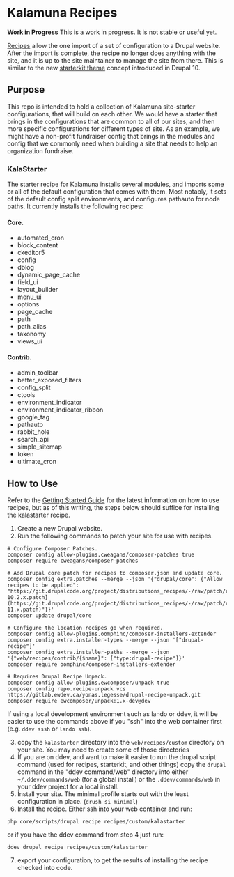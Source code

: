 # Kalamuna Recipes

**Work in Progress** This is a work in progress.  It is not stable or useful yet.

[Recipes](https://www.drupal.org/project/distributions_recipes) allow the one import of a set of configuration to a Drupal website.  After the import is complete, the recipe no longer does anything with the site, and it is up to the site maintainer to manage the site from there.  This is similar to the new [starterkit theme](https://www.drupal.org/docs/core-modules-and-themes/core-themes/starterkit-theme) concept introduced in Drupal 10.

## Purpose

This repo is intended to hold a collection of Kalamuna site-starter configurations, that will build on each other.  We would have a starter that brings in the configurations that are common to all of our sites, and then more specific configurations for different types of site.  As an example, we might have a non-profit fundraiser config that brings in the modules and config that we commonly need when building a site that needs to help an organization fundraise.

### KalaStarter
The starter recipe for Kalamuna installs several modules, and imports some or all of the default configuration that comes with them.  Most notably, it sets of the default config split environments, and configures pathauto for node paths.  It currently installs the following recipes:

  #### Core.
  - automated_cron
  - block_content
  - ckeditor5
  - config
  - dblog
  - dynamic_page_cache
  - field_ui
  - layout_builder
  - menu_ui
  - options
  - page_cache
  - path
  - path_alias
  - taxonomy
  - views_ui
  #### Contrib.
  - admin_toolbar
  - better_exposed_filters
  - config_split
  - ctools
  - environment_indicator
  - environment_indicator_ribbon
  - google_tag
  - pathauto
  - rabbit_hole
  - search_api
  - simple_sitemap
  - token
  - ultimate_cron

## How to Use

Refer to the [Getting Started Guide](https://git.drupalcode.org/project/distributions_recipes/-/blob/1.0.x/docs/getting_started.md) for the latest information on how to use recipes, but as of this writing, the steps below should suffice for installing the kalastarter recipe.

1. Create a new Drupal website.
2. Run the following commands to patch your site for use with recipes.
```
# Configure Composer Patches.
composer config allow-plugins.cweagans/composer-patches true
composer require cweagans/composer-patches

# Add Drupal core patch for recipes to composer.json and update core.
composer config extra.patches --merge --json '{"drupal/core": {"Allow recipes to be applied": "https://git.drupalcode.org/project/distributions_recipes/-/raw/patch/recipe-10.2.x.patch](https://git.drupalcode.org/project/distributions_recipes/-/raw/patch/recipe-11.x.patch)"}}'
composer update drupal/core

# Configure the location recipes go when required.
composer config allow-plugins.oomphinc/composer-installers-extender
composer config extra.installer-types --merge --json '["drupal-recipe"]'
composer config extra.installer-paths --merge --json '{"web/recipes/contrib/{$name}": ["type:drupal-recipe"]}'
composer require oomphinc/composer-installers-extender

# Requires Drupal Recipe Unpack.
composer config allow-plugins.ewcomposer/unpack true
composer config repo.recipe-unpack vcs https://gitlab.ewdev.ca/yonas.legesse/drupal-recipe-unpack.git
composer require ewcomposer/unpack:1.x-dev@dev
```

If using a local development environment such as lando or ddev, it will be easier to use the commands above if you "ssh" into the web container first (e.g. `ddev sssh` or `lando ssh`).

3. copy the `kalastarter` directory into the `web/recipes/custom` directory on your site.  You may need to create some of those directories
4. If you are on ddev, and want to make it easier to run the drupal script command (used for recipes, starterkit, and other things) copy the `drupal` command in the "ddev command/web" directory into either `~/.ddev/commands/web` (for a global install) or the `.ddev/commands/web` in your ddev project for a local install.
5. Install your site.  The minimal profile starts out with the least configuration in place. (`drush si minimal`)
6. Install the recipe.  Either ssh into your web container and run:

`php core/scripts/drupal recipe recipes/custom/kalastarter`

or if you have the ddev command from step 4 just run:

`ddev drupal recipe recipes/custom/kalastarter`

7. export your configuration, to get the results of installing the recipe checked into code.
